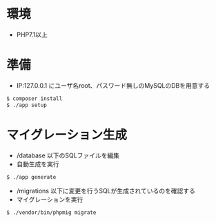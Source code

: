 # 環境
- PHP7.1以上
# 準備
- IP:127.0.0.1 にユーザ名root、パスワード無しのMySQLのDBを用意する
```bash
$ composer install
$ ./app setup
```
# マイグレーション生成
- /database 以下のSQLファイルを編集
- 自動生成を実行
```bash
$ ./app generate
```
- /migrations 以下に変更を行うSQLが生成されているのを確認する
- マイグレーションを実行
```bash
$ ./vendor/bin/phpmig migrate
```